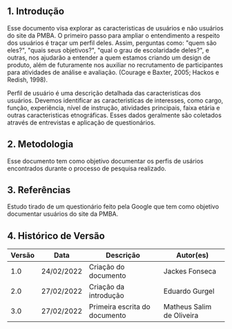 ## 1. Introdução
Esse documento visa explorar as caracteristicas de usuários e não usuários do site da PMBA. O primeiro passo para ampliar o entendimento a respeito dos usuários é traçar um perfil deles. Assim, perguntas como: "quem são eles?", "quais seus objetivos?", "qual o grau de escolaridade deles?", e outras, nos ajudarão a entender a quem estamos criando um design de produto, além de futuramente nos auxiliar no recrutamento de participantes para atividades de análise e avaliação. (Courage e Baxter, 2005; Hackos e Redish, 1998).

Perfil de usuário é uma descrição detalhada das caracteristicas dos usuários. Devemos identificar as caracteristicas de interesses, como cargo, função, experiência, nível de instrução, atividades principais, faixa etária e outras caracteristicas etnográficas. Esses dados geralmente são coletados através de entrevistas e aplicação de questionários.

## 2. Metodologia

Esse documento tem como objetivo documentar os perfis de usários encontrados durante o processo de pesquisa realizado.

## 3. Referências
Estudo tirado de um questionário feito pela Google que tem como objetivo documentar usuários do site da PMBA.


## 4. Histórico de Versão

| Versão |  Data  |        Descrição        |     Autor(es)     | 
|--------|--------|-------------------------|-------------------|
| 1.0    | 24/02/2022       | Criação do documento    |  Jackes Fonseca                |
| 2.0    | 27/02/2022       | Criação da introdução    |  Eduardo Gurgel |
| 3.0    | 27/02/2022       | Primeira escrita do documento   | Matheus Salim de Oliveira |
